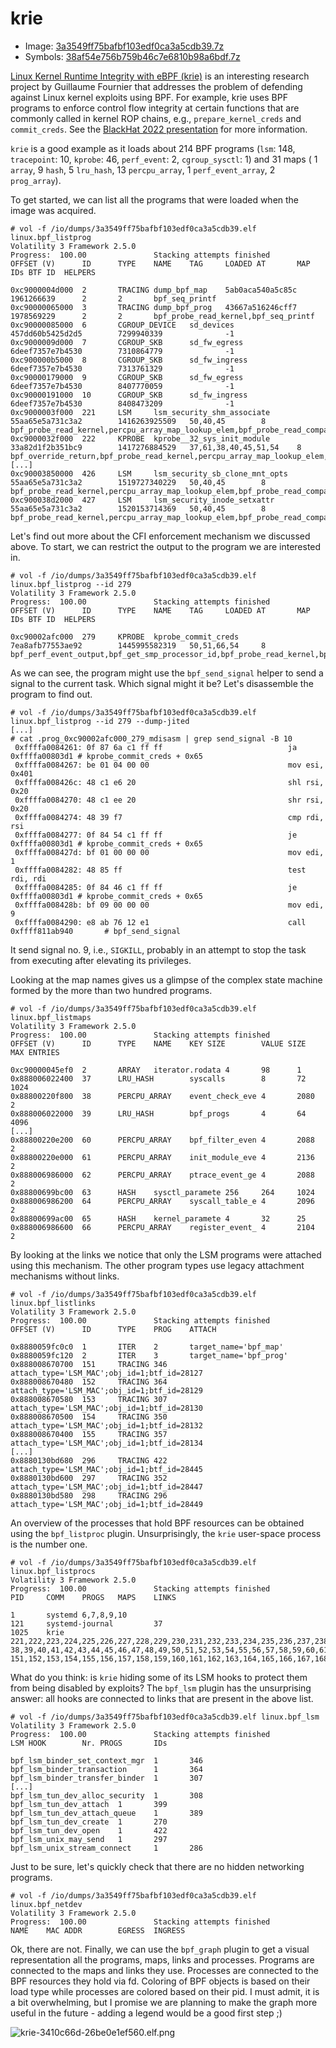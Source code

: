 # krie

- Image: [3a3549ff75bafbf103edf0ca3a5cdb39.7z](https://owncloud.fraunhofer.de/index.php/s/i88sl3p69HbxpAC)
- Symbols: [38af54e756b759b46c7e6810b98a6bdf.7z](https://owncloud.fraunhofer.de/index.php/s/lRtAXFOO1KMsiuH)

[Linux Kernel Runtime Integrity with eBPF (krie)](https://github.com/gui774ume/krie) is an interesting research project by Guillaume Fournier that addresses the problem of defending against Linux kernel exploits using BPF. For example, krie uses BPF programs to enforce control flow integrity at certain functions that are commonly called in kernel ROP chains, e.g., `prepare_kernel_creds` and `commit_creds`. See the [BlackHat 2022 presentation](https://www.blackhat.com/us-22/briefings/schedule/index.html#return-to-sender---detecting-kernel-exploits-with-ebpf-27127) for more information.

`krie` is a good example as it loads about 214 BPF programs (`lsm`: 148, `tracepoint`: 10, `kprobe`: 46, `perf_event`: 2, `cgroup_sysctl`: 1) and 31 maps ( 1 `array`, 9 `hash`, 5 `lru_hash`, 13 `percpu_array`, 1 `perf_event_array`, 2 `prog_array`).

To get started, we can list all the programs that were loaded when the image was acquired.
```console
# vol -f /io/dumps/3a3549ff75bafbf103edf0ca3a5cdb39.elf linux.bpf_listprog
Volatility 3 Framework 2.5.0
Progress:  100.00               Stacking attempts finished
OFFSET (V)      ID      TYPE    NAME    TAG     LOADED AT       MAP IDs BTF ID  HELPERS

0xc9000004d000  2       TRACING dump_bpf_map    5ab0aca540a5c85c        1961266639      2       2       bpf_seq_printf
0xc90000065000  3       TRACING dump_bpf_prog   43667a516246cff7        1978569229      2       2       bpf_probe_read_kernel,bpf_seq_printf
0xc90000085000  6       CGROUP_DEVICE   sd_devices      457dd60b5425d2d5        7299940339              -1
0xc9000009d000  7       CGROUP_SKB      sd_fw_egress    6deef7357e7b4530        7310864779              -1
0xc900000b5000  8       CGROUP_SKB      sd_fw_ingress   6deef7357e7b4530        7313761329              -1
0xc90000179000  9       CGROUP_SKB      sd_fw_egress    6deef7357e7b4530        8407770059              -1
0xc90000191000  10      CGROUP_SKB      sd_fw_ingress   6deef7357e7b4530        8408473209              -1
0xc9000003f000  221     LSM     lsm_security_shm_associate      55aa65e5a731c3a2        1416263925509   50,40,45        8       bpf_probe_read_kernel,percpu_array_map_lookup_elem,bpf_probe_read_compat_str,bpf_get_current_comm,bpf_get_current_task,__htab_map_lookup_elem,bpf_send_signal,bpf_get_current_pid_tgid
0xc9000032f000  222     KPROBE  kprobe__32_sys_init_module      33a82d1f2b351bc9        1417276884529   37,61,38,40,45,51,54    8       bpf_override_return,bpf_probe_read_kernel,percpu_array_map_lookup_elem,htab_lru_map_delete_elem,htab_map_update_elem,bpf_probe_read_compat_str,bpf_ktime_get_ns,bpf_get_current_comm,bpf_get_current_task,bpf_get_smp_processor_id,__htab_map_lookup_elem,bpf_send_signal,bpf_get_current_pid_tgid,bpf_perf_event_output,htab_lru_map_update_elem
[...]
0xc90003850000  426     LSM     lsm_security_sb_clone_mnt_opts  55aa65e5a731c3a2        1519727340229   50,40,45        8       bpf_probe_read_kernel,percpu_array_map_lookup_elem,bpf_probe_read_compat_str,bpf_get_current_comm,bpf_get_current_task,__htab_map_lookup_elem,bpf_send_signal,bpf_get_current_pid_tgid
0xc900038d2000  427     LSM     lsm_security_inode_setxattr     55aa65e5a731c3a2        1520153714369   50,40,45        8       bpf_probe_read_kernel,percpu_array_map_lookup_elem,bpf_probe_read_compat_str,bpf_get_current_comm,bpf_get_current_task,__htab_map_lookup_elem,bpf_send_signal,bpf_get_current_pid_tgid
```

Let's find out more about the CFI enforcement mechanism we discussed above. To start, we can restrict the output to the program we are interested in.
```console
# vol -f /io/dumps/3a3549ff75bafbf103edf0ca3a5cdb39.elf linux.bpf_listprog --id 279
Volatility 3 Framework 2.5.0
Progress:  100.00               Stacking attempts finished
OFFSET (V)      ID      TYPE    NAME    TAG     LOADED AT       MAP IDs BTF ID  HELPERS

0xc90002afc000  279     KPROBE  kprobe_commit_creds     7ea8afb77553ae92        1445995582319   50,51,66,54     8       bpf_perf_event_output,bpf_get_smp_processor_id,bpf_probe_read_kernel,bpf_send_signal,bpf_get_current_pid_tgid,bpf_get_current_comm,bpf_probe_read_compat_str,bpf_get_current_task,bpf_ktime_get_ns,__htab_map_lookup_elem,percpu_array_map_lookup_elem
```

As we can see, the program might use the `bpf_send_signal` helper to send a signal to the current task. Which signal might it be? Let's disassemble the program to find out.
```console
# vol -f /io/dumps/3a3549ff75bafbf103edf0ca3a5cdb39.elf linux.bpf_listprog --id 279 --dump-jited
[...]
# cat .prog_0xc90002afc000_279_mdisasm | grep send_signal -B 10
 0xffffa0084261: 0f 87 6a c1 ff ff                            ja 0xffffa00803d1 # kprobe_commit_creds + 0x65
 0xffffa0084267: be 01 04 00 00                               mov esi, 0x401
 0xffffa008426c: 48 c1 e6 20                                  shl rsi, 0x20
 0xffffa0084270: 48 c1 ee 20                                  shr rsi, 0x20
 0xffffa0084274: 48 39 f7                                     cmp rdi, rsi
 0xffffa0084277: 0f 84 54 c1 ff ff                            je 0xffffa00803d1 # kprobe_commit_creds + 0x65
 0xffffa008427d: bf 01 00 00 00                               mov edi, 1
 0xffffa0084282: 48 85 ff                                     test rdi, rdi
 0xffffa0084285: 0f 84 46 c1 ff ff                            je 0xffffa00803d1 # kprobe_commit_creds + 0x65
 0xffffa008428b: bf 09 00 00 00                               mov edi, 9
 0xffffa0084290: e8 ab 76 12 e1                               call 0xffff811ab940       # bpf_send_signal
```
It send signal no. 9, i.e., `SIGKILL`, probably in an attempt to stop the task from executing after elevating its privileges.

Looking at the map names gives us a glimpse of the complex state machine formed by the more than two hundred programs.
```console
# vol -f /io/dumps/3a3549ff75bafbf103edf0ca3a5cdb39.elf linux.bpf_listmaps
Volatility 3 Framework 2.5.0
Progress:  100.00               Stacking attempts finished
OFFSET (V)      ID      TYPE    NAME    KEY SIZE        VALUE SIZE      MAX ENTRIES

0xc90000045ef0  2       ARRAY   iterator.rodata 4       98      1
0x888006022400  37      LRU_HASH        syscalls        8       72      1024
0x88800220f800  38      PERCPU_ARRAY    event_check_eve 4       2080    2
0x888006022000  39      LRU_HASH        bpf_progs       4       64      4096
[...]
0x88800220e200  60      PERCPU_ARRAY    bpf_filter_even 4       2088    2
0x88800220e000  61      PERCPU_ARRAY    init_module_eve 4       2136    2
0x888006986000  62      PERCPU_ARRAY    ptrace_event_ge 4       2088    2
0x88800699bc00  63      HASH    sysctl_paramete 256     264     1024
0x888006986200  64      PERCPU_ARRAY    syscall_table_e 4       2096    2
0x88800699ac00  65      HASH    kernel_paramete 4       32      25
0x888006986600  66      PERCPU_ARRAY    register_event_ 4       2104    2
```

By looking at the links we notice that only the LSM programs were attached using this mechanism. The other program types use legacy attachment mechanisms without links.
```console
# vol -f /io/dumps/3a3549ff75bafbf103edf0ca3a5cdb39.elf linux.bpf_listlinks
Volatility 3 Framework 2.5.0
Progress:  100.00               Stacking attempts finished
OFFSET (V)      ID      TYPE    PROG    ATTACH

0x8880059fc0c0  1       ITER    2       target_name='bpf_map'
0x8880059fc120  2       ITER    3       target_name='bpf_prog'
0x888008670700  151     TRACING 346     attach_type='LSM_MAC';obj_id=1;btf_id=28127
0x888008670480  152     TRACING 364     attach_type='LSM_MAC';obj_id=1;btf_id=28129
0x888008670580  153     TRACING 307     attach_type='LSM_MAC';obj_id=1;btf_id=28130
0x888008670500  154     TRACING 350     attach_type='LSM_MAC';obj_id=1;btf_id=28132
0x888008670400  155     TRACING 357     attach_type='LSM_MAC';obj_id=1;btf_id=28134
[...]
0x8880130bd680  296     TRACING 422     attach_type='LSM_MAC';obj_id=1;btf_id=28445
0x8880130bd600  297     TRACING 352     attach_type='LSM_MAC';obj_id=1;btf_id=28447
0x8880130bd580  298     TRACING 296     attach_type='LSM_MAC';obj_id=1;btf_id=28449
```

An overview of the processes that hold BPF resources can be obtained using the `bpf_listproc` plugin. Unsurprisingly, the `krie` user-space process is the number one.
```console
# vol -f /io/dumps/3a3549ff75bafbf103edf0ca3a5cdb39.elf linux.bpf_listprocs
Volatility 3 Framework 2.5.0
Progress:  100.00               Stacking attempts finished
PID     COMM    PROGS   MAPS    LINKS

1       systemd 6,7,8,9,10
121     systemd-journal         37
1025    krie    221,222,223,224,225,226,227,228,229,230,231,232,233,234,235,236,237,238,239,240,241,242,243,244,245,246,247,248,249,250,251,252,253,254,255,256,257,258,259,260,261,262,263,264,265,266,267,268,269,270,271,272,273,274,275,276,277,278,279,280,281,282,283,284,285,286,287,288,289,290,291,292,293,294,295,296,297,298,299,300,301,302,303,304,305,306,307,308,309,310,311,312,313,314,315,316,317,318,319,320,321,322,323,324,325,326,327,328,329,330,331,332,333,334,335,336,337,338,339,340,341,342,343,344,345,346,347,348,349,350,351,352,353,354,355,356,357,358,359,360,361,362,363,364,365,366,367,368,369,370,371,372,373,374,375,376,377,378,379,380,381,382,383,384,385,386,387,388,389,390,391,392,393,394,395,396,397,398,399,400,401,402,403,404,405,406,407,408,409,410,411,412,413,414,415,416,417,418,419,420,421,422,423,424,425,426,427    38,39,40,41,42,43,44,45,46,47,48,49,50,51,52,53,54,55,56,57,58,59,60,61,62,63,64,65,66,54  151,152,153,154,155,156,157,158,159,160,161,162,163,164,165,166,167,168,169,170,171,172,173,174,175,176,177,178,179,180,181,182,183,184,185,186,187,188,189,190,191,192,193,194,195,196,197,198,199,200,201,202,203,204,205,206,207,208,209,210,211,212,213,214,215,216,217,218,219,220,221,222,223,224,225,226,227,228,229,230,231,232,233,234,235,236,237,238,239,240,241,242,243,244,245,246,247,248,249,250,251,252,253,254,255,256,257,258,259,260,261,262,263,264,265,266,267,268,269,270,271,272,273,274,275,276,277,278,279,280,281,282,283,284,285,286,287,288,289,290,291,292,293,294,295,296,297,298
```

What do you think: is `krie` hiding some of its LSM hooks to protect them from being disabled by exploits? The `bpf_lsm` plugin has the unsurprising answer: all hooks are connected to links that are present in the above list.
```console
# vol -f /io/dumps/3a3549ff75bafbf103edf0ca3a5cdb39.elf linux.bpf_lsm
Volatility 3 Framework 2.5.0
Progress:  100.00               Stacking attempts finished
LSM HOOK        Nr. PROGS       IDs

bpf_lsm_binder_set_context_mgr  1       346
bpf_lsm_binder_transaction      1       364
bpf_lsm_binder_transfer_binder  1       307
[...]
bpf_lsm_tun_dev_alloc_security  1       308
bpf_lsm_tun_dev_attach  1       399
bpf_lsm_tun_dev_attach_queue    1       389
bpf_lsm_tun_dev_create  1       270
bpf_lsm_tun_dev_open    1       422
bpf_lsm_unix_may_send   1       297
bpf_lsm_unix_stream_connect     1       286
```

Just to be sure, let's quickly check that there are no hidden networking programs.
```console
# vol -f /io/dumps/3a3549ff75bafbf103edf0ca3a5cdb39.elf linux.bpf_netdev
Volatility 3 Framework 2.5.0
Progress:  100.00               Stacking attempts finished
NAME    MAC ADDR        EGRESS  INGRESS
```

Ok, there are not. Finally, we can use the `bpf_graph` plugin to get a visual representation all the programs, maps, links and processes. Programs are connected to the maps and links they use. Processes are connected to the BPF resources they hold via fd. Coloring of BPF objects is based on their load type while processes are colored based on their pid. I must admit, it is a bit overwhelming, but I promise we are planning to make the graph more useful in the future - adding a legend would be a good first step ;)

![krie-3410c66d-26be0e1ef560.elf.png](../../media/krie-3410c66d-26be0e1ef560.elf.png)

